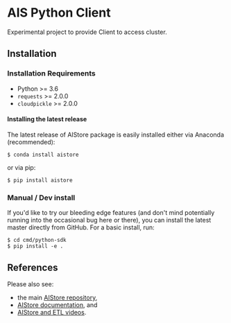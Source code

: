 # AIS Python Client

Experimental project to provide Client to access cluster.

## Installation

### Installation Requirements

* Python >= 3.6
* `requests` >= 2.0.0
* `cloudpickle` >= 2.0.0

#### Installing the latest release

The latest release of AIStore package is easily installed either via Anaconda (recommended):

```console
$ conda install aistore
```

or via pip:
```console
$ pip install aistore
```

### Manual / Dev install

If you'd like to try our bleeding edge features (and don't mind potentially running into the occasional bug here or there), you can install the latest master directly from GitHub. For a basic install, run:

```console
$ cd cmd/python-sdk
$ pip install -e .
```

## References

Please also see:
* the main [AIStore repository](https://github.com/NVIDIA/aistore),
* [AIStore documentation](https://aiatscale.org/docs), and
* [AIStore and ETL videos](https://github.com/NVIDIA/aistore/blob/master/docs/videos.md).
